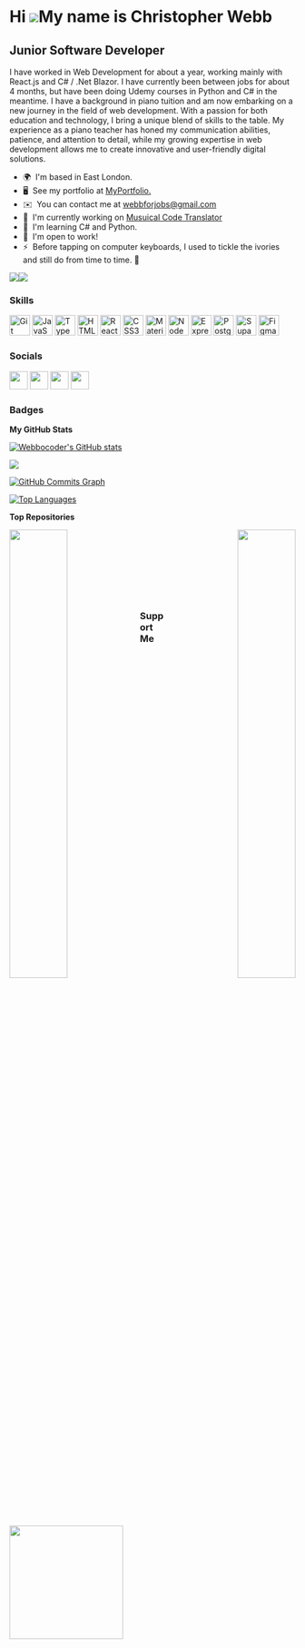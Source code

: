 Hi ![](https://user-images.githubusercontent.com/18350557/176309783-0785949b-9127-417c-8b55-ab5a4333674e.gif)My name is Christopher Webb
========================================================================================================================================

Junior Software Developer
---------

I have worked in Web Development for about a year, working mainly with React.js and C# / .Net Blazor. I have currently been between jobs for about 4 months, but have been doing Udemy courses in Python and C# in the meantime.
I have a background in piano tuition and am now embarking on a new journey in the field of web development. With a passion for both education and technology, I bring a unique blend of skills to the table. My experience as a piano teacher has honed my communication abilities, patience, and attention to detail, while my growing expertise in web development allows me to create innovative and user-friendly digital solutions.

* 🌍  I'm based in East London.
* 🖥️  See my portfolio at [MyPortfolio.](http://github.com/Webbocoder)
* ✉️  You can contact me at [webbforjobs@gmail.com](mailto:webbforjobs@gmail.com)
* 🚀  I'm currently working on [Musuical Code Translator]([http://helpme-helpyou-favour.netlify.app/](https://github.com/Webbocoder/MusicalCodeTranslator))
* 🧠  I'm learning C# and Python.
* 🤝  I'm open to work!
* ⚡  Before tapping on computer keyboards, I used to tickle the ivories and still do from time to time. 🎹

<a href="https://www.github.com/Webbocoder" target="_blank" rel="noreferrer"><img
src="https://img.shields.io/github/followers/Webbocoder?logo=github&style=for-the-badge&color=0891b2&labelColor=1c1917" /></a><a href="https://www.twitter.com/webbocoder" target="_blank" rel="noreferrer"><img
src="https://img.shields.io/twitter/follow/webbocoder?logo=twitter&style=for-the-badge&color=0891b2&labelColor=1c1917"
/></a>

### Skills


<p align="left">
<a href="https://git-scm.com/" target="_blank" rel="noreferrer"><img src="https://raw.githubusercontent.com/danielcranney/readme-generator/main/public/icons/skills/git-colored.svg" width="36" height="36" alt="Git" /></a>
<a href="https://developer.mozilla.org/en-US/docs/Web/JavaScript" target="_blank" rel="noreferrer"><img src="https://raw.githubusercontent.com/danielcranney/readme-generator/main/public/icons/skills/javascript-colored.svg" width="36" height="36" alt="JavaScript" /></a>
<a href="https://www.typescriptlang.org/" target="_blank" rel="noreferrer"><img src="https://raw.githubusercontent.com/danielcranney/readme-generator/main/public/icons/skills/typescript-colored.svg" width="36" height="36" alt="TypeScript" /></a>
<a href="https://developer.mozilla.org/en-US/docs/Glossary/HTML5" target="_blank" rel="noreferrer"><img src="https://raw.githubusercontent.com/danielcranney/readme-generator/main/public/icons/skills/html5-colored.svg" width="36" height="36" alt="HTML5" /></a>
<a href="https://reactjs.org/" target="_blank" rel="noreferrer"><img src="https://raw.githubusercontent.com/danielcranney/readme-generator/main/public/icons/skills/react-colored.svg" width="36" height="36" alt="React" /></a>
<a href="https://www.w3.org/TR/CSS/#css" target="_blank" rel="noreferrer"><img src="https://raw.githubusercontent.com/danielcranney/readme-generator/main/public/icons/skills/css3-colored.svg" width="36" height="36" alt="CSS3" /></a>
<a href="https://mui.com/" target="_blank" rel="noreferrer"><img src="https://raw.githubusercontent.com/danielcranney/readme-generator/main/public/icons/skills/materialui-colored.svg" width="36" height="36" alt="Material UI" /></a>
<a href="https://nodejs.org/en/" target="_blank" rel="noreferrer"><img src="https://raw.githubusercontent.com/danielcranney/readme-generator/main/public/icons/skills/nodejs-colored.svg" width="36" height="36" alt="NodeJS" /></a>
<a href="https://expressjs.com/" target="_blank" rel="noreferrer"><img src="https://raw.githubusercontent.com/danielcranney/readme-generator/main/public/icons/skills/express-colored.svg" width="36" height="36" alt="Express" /></a>
<a href="https://www.postgresql.org/" target="_blank" rel="noreferrer"><img src="https://raw.githubusercontent.com/danielcranney/readme-generator/main/public/icons/skills/postgresql-colored.svg" width="36" height="36" alt="PostgreSQL" /></a>
<a href="https://supabase.io/" target="_blank" rel="noreferrer"><img src="https://raw.githubusercontent.com/danielcranney/readme-generator/main/public/icons/skills/supabase-colored.svg" width="36" height="36" alt="Supabase" /></a>
<a href="https://www.figma.com/" target="_blank" rel="noreferrer"><img src="https://raw.githubusercontent.com/danielcranney/readme-generator/main/public/icons/skills/figma-colored.svg" width="36" height="36" alt="Figma" /></a>
</p>


### Socials

<p align="left"> <a href="https://www.github.com/Webbocoder" target="_blank" rel="noreferrer"><img src="https://raw.githubusercontent.com/danielcranney/readme-generator/main/public/icons/socials/github.svg" width="32" height="32" /></a> <a href="https://www.linkedin.com/in/webbophone" target="_blank" rel="noreferrer"><img src="https://raw.githubusercontent.com/danielcranney/readme-generator/main/public/icons/socials/linkedin.svg" width="32" height="32" /></a> <a href="https://www.twitter.com/webbocoder" target="_blank" rel="noreferrer"><img src="https://raw.githubusercontent.com/danielcranney/readme-generator/main/public/icons/socials/twitter.svg" width="32" height="32" /></a> <a href="https://www.youtube.com/@webbophone3377" target="_blank" rel="noreferrer"><img src="https://raw.githubusercontent.com/danielcranney/readme-generator/main/public/icons/socials/youtube.svg" width="32" height="32" /></a></p>

### Badges

<b>My GitHub Stats</b>

<a href="http://www.github.com/Webbocoder"><img src="https://github-readme-stats.vercel.app/api?username=Webbocoder&show_icons=true&hide=&count_private=true&title_color=0891b2&text_color=ffffff&icon_color=0891b2&bg_color=1c1917&hide_border=true&show_icons=true" alt="Webbocoder's GitHub stats" /></a>

<a href="http://www.github.com/Webbocoder"><img src="https://github-readme-streak-stats.herokuapp.com/?user=Webbocoder&stroke=ffffff&background=1c1917&ring=0891b2&fire=0891b2&currStreakNum=ffffff&currStreakLabel=0891b2&sideNums=ffffff&sideLabels=ffffff&dates=ffffff&hide_border=true" /></a>

<a href="http://www.github.com/Webbocoder"><img src="https://github-readme-activity-graph.cyclic.app/graph?username=Webbocoder&bg_color=1c1917&color=ffffff&line=0891b2&point=ffffff&area_color=1c1917&area=true&hide_border=true&custom_title=GitHub%20Commits%20Graph" alt="GitHub Commits Graph" /></a>

<a href="https://github.com/Webbocoder" align="left"><img src="https://github-readme-stats.vercel.app/api/top-langs/?username=Webbocoder&langs_count=10&title_color=0891b2&text_color=ffffff&icon_color=0891b2&bg_color=1c1917&hide_border=true&locale=en&custom_title=Top%20%Languages" alt="Top Languages" /></a>

<b>Top Repositories</b>

<div width="100%" align="center"><a href="https://github.com/Webbocoder/bc14_final-project_front-end_arachnIDEs" align="left"><img align="left" width="45%" src="https://github-readme-stats.vercel.app/api/pin/?username=Webbocoder&repo=bc14_final-project_front-end_arachnIDEs&title_color=0891b2&text_color=ffffff&icon_color=0891b2&bg_color=1c1917&hide_border=true&locale=en" /></a><a href="https://github.com/Webbocoder/bc14_final-project_back-end_arachnIDEs" align="right"><img align="right" width="45%" src="https://github-readme-stats.vercel.app/api/pin/?username=Webbocoder&repo=bc14_final-project_back-end_arachnIDEs&title_color=0891b2&text_color=ffffff&icon_color=0891b2&bg_color=1c1917&hide_border=true&locale=en" /></a></div><br /><br /><br /><br /><br /><br /><br />

### Support Me

<a href="https://www.buymeacoffee.com/webbophone5"><img src="https://cdn.buymeacoffee.com/buttons/v2/default-yellow.png" width="200" /></a>
